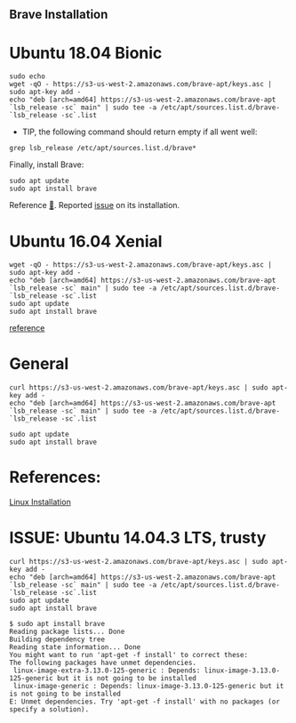 Brave Installation
---


# Ubuntu 18.04 Bionic

```
sudo echo
wget -qO - https://s3-us-west-2.amazonaws.com/brave-apt/keys.asc | sudo apt-key add -
echo "deb [arch=amd64] https://s3-us-west-2.amazonaws.com/brave-apt `lsb_release -sc` main" | sudo tee -a /etc/apt/sources.list.d/brave-`lsb_release -sc`.list

```


* TIP, the following command should return empty if all went well:
```
grep lsb_release /etc/apt/sources.list.d/brave*
```


Finally, install Brave:
```
sudo apt update
sudo apt install brave
```

Reference [:link:](https://github.com/brave/browser-laptop/blob/master/docs/linuxInstall.md).
Reported [issue](https://github.com/brave/browser-laptop/issues/13861) on its installation.



# Ubuntu 16.04 Xenial

```
wget -qO - https://s3-us-west-2.amazonaws.com/brave-apt/keys.asc | sudo apt-key add -
echo "deb [arch=amd64] https://s3-us-west-2.amazonaws.com/brave-apt `lsb_release -sc` main" | sudo tee -a /etc/apt/sources.list.d/brave-`lsb_release -sc`.list
sudo apt update
sudo apt install brave
```
[reference](https://ubuntuforums.org/showthread.php?t=2346409)



# General 

```
curl https://s3-us-west-2.amazonaws.com/brave-apt/keys.asc | sudo apt-key add -
echo "deb [arch=amd64] https://s3-us-west-2.amazonaws.com/brave-apt `lsb_release -sc` main" | sudo tee -a /etc/apt/sources.list.d/brave-`lsb_release -sc`.list
```

```
sudo apt update
sudo apt install brave
```


# References:
[Linux Installation](https://github.com/brave/browser-laptop/blob/master/docs/linuxInstall.md)



# ISSUE: Ubuntu 14.04.3 LTS, trusty

```
curl https://s3-us-west-2.amazonaws.com/brave-apt/keys.asc | sudo apt-key add -
echo "deb [arch=amd64] https://s3-us-west-2.amazonaws.com/brave-apt `lsb_release -sc` main" | sudo tee -a /etc/apt/sources.list.d/brave-`lsb_release -sc`.list
sudo apt update
sudo apt install brave

$ sudo apt install brave
Reading package lists... Done
Building dependency tree       
Reading state information... Done
You might want to run 'apt-get -f install' to correct these:
The following packages have unmet dependencies.
 linux-image-extra-3.13.0-125-generic : Depends: linux-image-3.13.0-125-generic but it is not going to be installed
 linux-image-generic : Depends: linux-image-3.13.0-125-generic but it is not going to be installed
E: Unmet dependencies. Try 'apt-get -f install' with no packages (or specify a solution).
```


